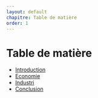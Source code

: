 ```yaml
---
layout: default
chapitre: Table de matière
order: 1
---
```


# Table de matière      
- [Introduction](#introduction)
- [Economie](#economie-de-safi)
- [Industri](#port-et-pêche-maritime-de-safi)
- [Conclusion](#conclusion)  


<!-- new slide -->
